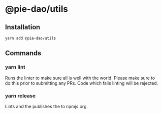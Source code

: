 # @pie-dao/utils

## Installation

`yarn add @pie-dao/utils`

## Commands

### yarn lint

Runs the linter to make sure all is well with the world. Please make sure to do this prior to
submitting any PRs. Code which fails linting will be rejected.

### yarn release

Lints and the publishes the to npmjs.org.

